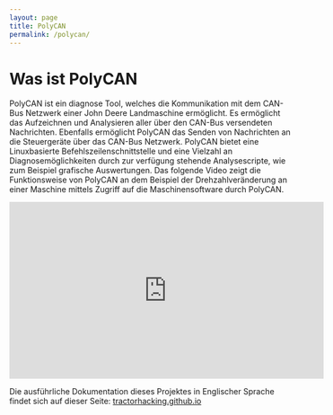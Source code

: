 ```yaml
---
layout: page
title: PolyCAN
permalink: /polycan/
---
```

# Was ist PolyCAN
PolyCAN ist ein diagnose Tool, welches die Kommunikation mit dem CAN-Bus Netzwerk einer John Deere Landmaschine ermöglicht. Es ermöglicht das Aufzeichnen und Analysieren aller über den CAN-Bus versendeten Nachrichten. Ebenfalls ermöglicht PolyCAN das Senden von Nachrichten an die Steuergeräte über das CAN-Bus Netzwerk. PolyCAN bietet eine Linuxbasierte Befehlszeilenschnittstelle und eine Vielzahl an Diagnosemöglichkeiten durch zur verfügung stehende Analysescripte, wie zum Beispiel grafische Auswertungen.
Das folgende Video zeigt die Funktionsweise von PolyCAN an dem Beispiel der Drehzahlveränderung an einer Maschine mittels Zugriff auf die Maschinensoftware durch PolyCAN. 

<iframe width="560" height="315" src="https://www.youtube.com/embed/oqHf6C9QBmY" frameborder="0" allow="accelerometer; autoplay; encrypted-media; gyroscope; picture-in-picture" allowfullscreen></iframe>


Die ausführliche Dokumentation dieses Projektes in Englischer Sprache findet sich auf dieser Seite: [tractorhacking.github.io](https://https://tractorhacking.github.io/)
